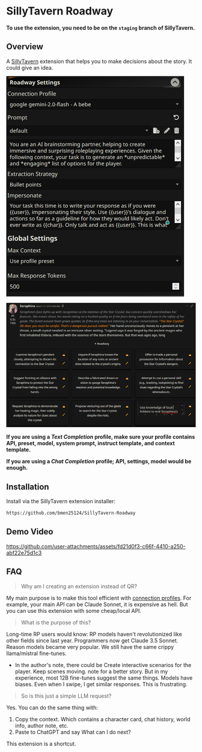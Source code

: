 # SillyTavern Roadway

**To use the extension, you need to be on the `staging` branch of SillyTavern.**

## Overview

A [SillyTavern](https://docs.sillytavern.app/) extension that helps you to make decisions about the story. It could give an idea.

![settings](images/settings.png)

![main1](images/main1.png)

**If you are using a _Text Completion_ profile, make sure your profile contains API, preset, model, system prompt, instruct template, and  context template.**

**If you are using a _Chat Completion_ profile; API, settings, model would be enough.**

## Installation

Install via the SillyTavern extension installer:

```txt
https://github.com/bmen25124/SillyTavern-Roadway
```

## Demo Video

https://github.com/user-attachments/assets/fd21d0f3-c66f-4410-a250-abf22e75d1c3

## FAQ

>Why am I creating an extension instead of QR?

My main purpose is to make this tool efficient with [connection profiles](https://docs.sillytavern.app/usage/core-concepts/connection-profiles/). For example, your main API can be Claude Sonnet, it is expensive as hell. But you can use this extension with some cheap/local API.

>What is the purpose of this?

Long-time RP users would know:
RP models haven't revolutionized like other fields since last year. Programmers now get Claude 3.5 Sonnet. Reason models became very popular. We still have the same crippy llama/mistral fine-tunes.
- In the author's note, there could be Create interactive scenarios for the player. Keep scenes moving. note for a better story. But in my experience, most 12B fine-tunes suggest the same things. Models have biases. Even when I swipe, I get similar responses. This is frustrating.

>So is this just a simple LLM request?

Yes. You can do the same thing with:
1. Copy the context. Which contains a character card, chat history, world info, author note, etc.
2. Paste to ChatGPT and say What can I do next?

This extension is a shortcut.
